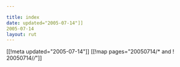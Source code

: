 ```yaml
---

title: index
date: updated="2005-07-14"]]
2005-07-14
layout: rut
---
```


[[!meta updated="2005-07-14"]]
[[!map pages="20050714/* and ! 20050714/*/*"]]

